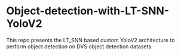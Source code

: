# Object-detection-with-LT-SNN-YoloV2
This repo presents the LT_SNN based custom YoloV2 architecture to perform object detection on DVS object detection datasets.
